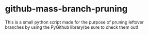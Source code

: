 # github-mass-branch-pruning

This is a small python script made for the purpose of pruning leftover branches by using the PyGithub library(be sure to check them out!
